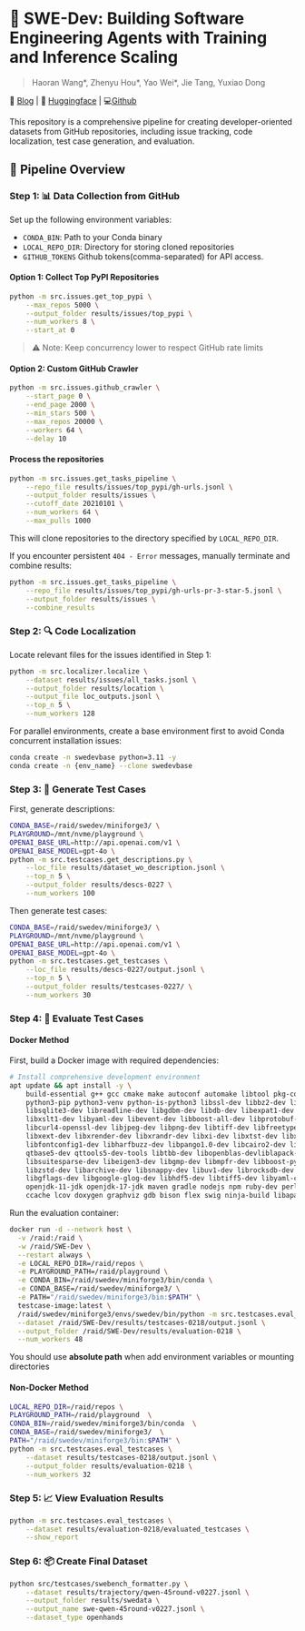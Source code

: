 # 🚀 SWE-Dev: Building Software Engineering Agents with Training and Inference Scaling

> Haoran Wang*, Zhenyu Hou*, Yao Wei*, Jie Tang, Yuxiao Dong

📝 [Blog](https://www.notion.so/ubecwang/1bc32cf963e080b2a01df2895f66021f?v=1bc32cf963e0810ca07e000c86c4c1e1) | 🤗 [Huggingface](https://huggingface.co/SWE-Dev) | 💻[Github](https://github.com/UbeCc/SWE-Dev)

This repository is a comprehensive pipeline for creating developer-oriented datasets from GitHub repositories, including issue tracking, code localization, test case generation, and evaluation.

## 🔄 Pipeline Overview

### Step 1: 📊 Data Collection from GitHub

Set up the following environment variables:
- `CONDA_BIN`: Path to your Conda binary
- `LOCAL_REPO_DIR`: Directory for storing cloned repositories
- `GITHUB_TOKENS` Github tokens(comma-separated) for API access.

#### Option 1: Collect Top PyPI Repositories
```bash
python -m src.issues.get_top_pypi \
    --max_repos 5000 \
    --output_folder results/issues/top_pypi \
    --num_workers 8 \
    --start_at 0
```
> ⚠️ Note: Keep concurrency lower to respect GitHub rate limits

#### Option 2: Custom GitHub Crawler
```bash
python -m src.issues.github_crawler \
    --start_page 0 \
    --end_page 2000 \
    --min_stars 500 \
    --max_repos 20000 \
    --workers 64 \
    --delay 10
```

#### Process the repositories
```bash
python -m src.issues.get_tasks_pipeline \
    --repo_file results/issues/top_pypi/gh-urls.jsonl \
    --output_folder results/issues \
    --cutoff_date 20210101 \
    --num_workers 64 \
    --max_pulls 1000
```

This will clone repositories to the directory specified by `LOCAL_REPO_DIR`.

If you encounter persistent `404 - Error` messages, manually terminate and combine results:
```bash
python -m src.issues.get_tasks_pipeline \
    --repo_file results/issues/top_pypi/gh-urls-pr-3-star-5.jsonl \
    --output_folder results/issues \
    --combine_results
```

### Step 2: 🔍 Code Localization

Locate relevant files for the issues identified in Step 1:
```bash
python -m src.localizer.localize \
    --dataset results/issues/all_tasks.jsonl \
    --output_folder results/location \
    --output_file loc_outputs.jsonl \
    --top_n 5 \
    --num_workers 128
```

For parallel environments, create a base environment first to avoid Conda concurrent installation issues:
```bash
conda create -n swedevbase python=3.11 -y
conda create -n {env_name} --clone swedevbase
```

### Step 3: 📝 Generate Test Cases

First, generate descriptions:
```bash
CONDA_BASE=/raid/swedev/miniforge3/ \
PLAYGROUND=/mnt/nvme/playground \
OPENAI_BASE_URL=http://api.openai.com/v1 \
OPENAI_BASE_MODEL=gpt-4o \
python -m src.testcases.get_descriptions.py \
    --loc_file results/dataset_wo_description.jsonl \
    --top_n 5 \
    --output_folder results/descs-0227 \
    --num_workers 100
```

Then generate test cases:
```bash
CONDA_BASE=/raid/swedev/miniforge3/ \
PLAYGROUND=/mnt/nvme/playground \
OPENAI_BASE_URL=http://api.openai.com/v1 \
OPENAI_BASE_MODEL=gpt-4o \
python -m src.testcases.get_testcases \
    --loc_file results/descs-0227/output.jsonl \
    --top_n 5 \
    --output_folder results/testcases-0227/ \
    --num_workers 30
```

### Step 4: 🧪 Evaluate Test Cases

#### Docker Method
First, build a Docker image with required dependencies:
```bash
# Install comprehensive development environment
apt update && apt install -y \
    build-essential g++ gcc cmake make autoconf automake libtool pkg-config git curl wget unzip python3-dev \
    python3-pip python3-venv python-is-python3 libssl-dev libbz2-dev liblzma-dev zlib1g-dev libffi-dev \
    libsqlite3-dev libreadline-dev libgdbm-dev libdb-dev libexpat1-dev libxml2-dev \
    libxslt1-dev libyaml-dev libevent-dev libboost-all-dev libprotobuf-dev protobuf-compiler \
    libcurl4-openssl-dev libjpeg-dev libpng-dev libtiff-dev libfreetype-dev libx11-dev \
    libxext-dev libxrender-dev libxrandr-dev libxi-dev libxtst-dev libxinerama-dev libxkbcommon-dev libxkbcommon-x11-dev \
    libfontconfig1-dev libharfbuzz-dev libpango1.0-dev libcairo2-dev libgtk-3-dev libqt5widgets5t64 \
    qtbase5-dev qttools5-dev-tools libtbb-dev libopenblas-devliblapack-dev libatlas-base-dev \
    libsuitesparse-dev libeigen3-dev libgmp-dev libmpfr-dev libboost-python-dev libbz2-dev liblz4-dev \
    libzstd-dev libarchive-dev libsnappy-dev libuv1-dev librocksdb-dev libwebp-dev libxmlsec1-dev libgsl-dev \
    libgflags-dev libgoogle-glog-dev libhdf5-dev libtiff5-dev libyaml-cpp-dev libgd-dev default-jdk \
    openjdk-11-jdk openjdk-17-jdk maven gradle nodejs npm ruby-dev perl lua5.3 rustc cargo golang-go clang llvm lldb valgrind \
    ccache lcov doxygen graphviz gdb bison flex swig ninja-build libapache2-mod-php php-cli php-dev
```

Run the evaluation container:
```bash
docker run -d --network host \
  -v /raid:/raid \
  -w /raid/SWE-Dev \
  --restart always \
  -e LOCAL_REPO_DIR=/raid/repos \
  -e PLAYGROUND_PATH=/raid/playground \
  -e CONDA_BIN=/raid/swedev/miniforge3/bin/conda \
  -e CONDA_BASE=/raid/swedev/miniforge3/ \
  -e PATH="/raid/swedev/miniforge3/bin:$PATH" \
  testcase-image:latest \
  /raid/swedev/miniforge3/envs/swedev/bin/python -m src.testcases.eval_testcases \
  --dataset /raid/SWE-Dev/results/testcases-0218/output.jsonl \
  --output_folder /raid/SWE-Dev/results/evaluation-0218 \
  --num_workers 48
```

You should use **absolute path** when add environment variables or mounting directories

#### Non-Docker Method
```bash
LOCAL_REPO_DIR=/raid/repos \
PLAYGROUND_PATH=/raid/playground  \
CONDA_BIN=/raid/swedev/miniforge3/bin/conda  \
CONDA_BASE=/raid/swedev/miniforge3/  \
PATH="/raid/swedev/miniforge3/bin:$PATH" \
python -m src.testcases.eval_testcases \
    --dataset results/testcases-0218/output.jsonl \
    --output_folder results/evaluation-0218 \
    --num_workers 32
```

### Step 5: 📈 View Evaluation Results

```bash
python -m src.testcases.eval_testcases \
    --dataset results/evaluation-0218/evaluated_testcases \
    --show_report
```

### Step 6: 📦 Create Final Dataset

```bash
python src/testcases/swebench_formatter.py \
    --dataset results/trajectory/qwen-45round-v0227.jsonl \
    --output_folder results/swedata \
    --output_name swe-qwen-45round-v0227.jsonl \
    --dataset_type openhands
```
